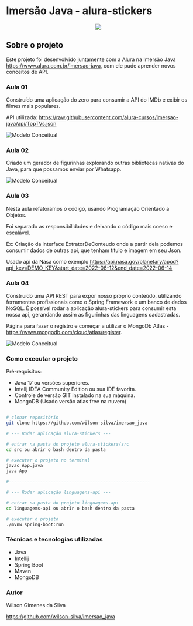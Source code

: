 # Imersão Java - alura-stickers

<p align="center">
<img src="http://img.shields.io/static/v1?label=STATUS&message=EM%20DESENVOLVIMENTO&color=GREEN&style=for-the-badge"/>
</p>

## Sobre o projeto

Este projeto foi desenvolvido juntamente com a Alura na Imersão Java https://www.alura.com.br/imersao-java, com ele pude
aprender novos conceitos de API.

### Aula 01
Construído uma aplicação do zero para consumir a API do IMDb e exibir os filmes mais populares.

API utilizada:
https://raw.githubusercontent.com/alura-cursos/imersao-java/api/TopTVs.json

![Modelo Conceitual](https://github.com/wilson-silva/imersao_java/blob/main/tela1.png)

### Aula 02
Criado um gerador de figurinhas explorando outras bibliotecas nativas do Java, para que possamos enviar por Whatsapp.

![Modelo Conceitual](https://github.com/wilson-silva/imersao_java/blob/main/tela2.png)

### Aula 03
Nesta aula refatoramos o código, usando Programação Orientado a Objetos.

Foi separado as responsibilidades e deixando o código mais coeso e escalável.

Ex: Criação da interface ExtratorDeConteudo onde a partir dela podemos 
consumir dados de outras api, que tenham título e imagem em seu Json.

Usado api da Nasa como exemplo
https://api.nasa.gov/planetary/apod?api_key=DEMO_KEY&start_date=2022-06-12&end_date=2022-06-14

### Aula 04
Construído uma API REST para expor nosso próprio conteúdo, utilizando ferramentas profissionais como o Spring Framework e um banco de dados NoSQL.
É possível rodar a aplicação alura-stickers para consumir esta nossa api, gerandando assim as figurinhas das linguagens cadastradas.

Página para fazer o registro e começar a utilizar o MongoDb Atlas - https://www.mongodb.com/cloud/atlas/register.

![Modelo Conceitual](https://github.com/wilson-silva/imersao_java/blob/main/tela3.png)

### Como executar o projeto

Pré-requisitos:

* Java 17 ou versões superiores.
* Intellj IDEA Community Edition ou sua IDE favorita.
* Controle de versão GIT instalado na sua máquina.
* MongoDB (Usado versão atlas free na nuvem)

```bash

# clonar repositório
git clone https://github.com/wilson-silva/imersao_java

# --- Rodar aplicação alura-stickers ---

# entrar na pasta do projeto alura-stickers/src
cd src ou abrir o bash dentro da pasta

# executar o projeto no terminal
javac App.java
java App

#------------------------------------------------------

# --- Rodar aplicação linguagens-api ---

# entrar na pasta do projeto linguagems-api
cd linguagems-api ou abrir o bash dentro da pasta

# executar o projeto
./mvnw spring-boot:run

```

### Técnicas e tecnologias utilizadas
- Java
- Intellij
- Spring Boot
- Maven
- MongoDB


### Autor
Wilson Gimenes da Silva

https://github.com/wilson-silva/imersao_java